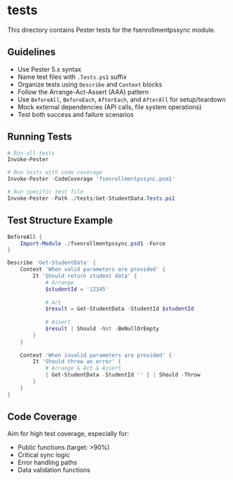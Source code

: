 # tests

This directory contains Pester tests for the fsenrollmentpssync module.

## Guidelines

- Use Pester 5.x syntax
- Name test files with `.Tests.ps1` suffix
- Organize tests using `Describe` and `Context` blocks
- Follow the Arrange-Act-Assert (AAA) pattern
- Use `BeforeAll`, `BeforeEach`, `AfterEach`, and `AfterAll` for setup/teardown
- Mock external dependencies (API calls, file system operations)
- Test both success and failure scenarios

## Running Tests

```powershell
# Run all tests
Invoke-Pester

# Run tests with code coverage
Invoke-Pester -CodeCoverage 'fsenrollmentpssync.psm1'

# Run specific test file
Invoke-Pester -Path ./tests/Get-StudentData.Tests.ps1
```

## Test Structure Example

```powershell
BeforeAll {
    Import-Module ./fsenrollmentpssync.psd1 -Force
}

Describe 'Get-StudentData' {
    Context 'When valid parameters are provided' {
        It 'Should return student data' {
            # Arrange
            $studentId = '12345'
            
            # Act
            $result = Get-StudentData -StudentId $studentId
            
            # Assert
            $result | Should -Not -BeNullOrEmpty
        }
    }
    
    Context 'When invalid parameters are provided' {
        It 'Should throw an error' {
            # Arrange & Act & Assert
            { Get-StudentData -StudentId '' } | Should -Throw
        }
    }
}
```

## Code Coverage

Aim for high test coverage, especially for:
- Public functions (target: >90%)
- Critical sync logic
- Error handling paths
- Data validation functions
